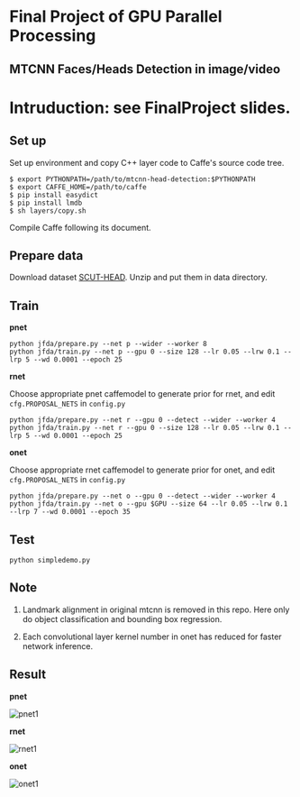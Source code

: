 # Final Project of GPU Parallel Processing
## MTCNN Faces/Heads Detection in image/video
  Intruduction: see FinalProject slides.
==================================

## Set up

Set up environment and copy C++ layer code to Caffe's source code tree.

```
$ export PYTHONPATH=/path/to/mtcnn-head-detection:$PYTHONPATH
$ export CAFFE_HOME=/path/to/caffe
$ pip install easydict
$ pip install lmdb
$ sh layers/copy.sh
```

Compile Caffe following its document.

## Prepare data

Download dataset [SCUT-HEAD](https://github.com/HCIILAB/SCUT-HEAD-Dataset-Release).
Unzip and put them in data directory.

## Train

**pnet**
```
python jfda/prepare.py --net p --wider --worker 8
python jfda/train.py --net p --gpu 0 --size 128 --lr 0.05 --lrw 0.1 --lrp 5 --wd 0.0001 --epoch 25
```
**rnet**

Choose appropriate pnet caffemodel to generate prior for rnet, and edit ```cfg.PROPOSAL_NETS``` in ```config.py```
```
python jfda/prepare.py --net r --gpu 0 --detect --wider --worker 4
python jfda/train.py --net r --gpu 0 --size 128 --lr 0.05 --lrw 0.1 --lrp 5 --wd 0.0001 --epoch 25
```
**onet**

Choose appropriate rnet caffemodel to generate prior for onet, and edit ```cfg.PROPOSAL_NETS``` in ```config.py```
```
python jfda/prepare.py --net o --gpu 0 --detect --wider --worker 4
python jfda/train.py --net o --gpu $GPU --size 64 --lr 0.05 --lrw 0.1 --lrp 7 --wd 0.0001 --epoch 35
```

## Test

```
python simpledemo.py
```

## Note

1. Landmark alignment in original mtcnn is removed in this repo. Here only do object classification and bounding box regression. 

2. Each convolutional layer kernel number in onet has reduced for faster network inference.

## Result

**pnet**

![pnet1](https://user-images.githubusercontent.com/16308037/53081537-059a1180-3536-11e9-8aa6-4ecfa8639bee.jpg)

**rnet**

![rnet1](https://user-images.githubusercontent.com/16308037/53081792-7fca9600-3536-11e9-8341-16b176bb9b12.jpg)

**onet**

![onet1](https://user-images.githubusercontent.com/16308037/53081747-6c1f2f80-3536-11e9-84bc-6885cf991468.jpg)

